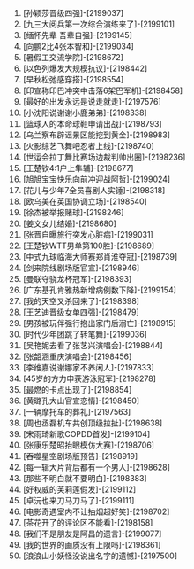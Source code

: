 
1. [孙颖莎晋级四强]-[2199037]
1. [九三大阅兵第一次综合演练来了]-[2199101]
1. [缅怀先辈 吾辈自强]-[2199145]
1. [向鹏2比4张本智和]-[2199034]
1. [暑假工交流学院]-[2198672]
1. [以色列爆发大规模抗议]-[2198442]
1. [早秋松弛感穿搭]-[2198554]
1. [印宣称印巴冲突中击落6架巴军机]-[2198458]
1. [最好的出发永远是说走就走]-[2197576]
1. [小沈阳说谢谢小鹿弟弟]-[2198338]
1. [篮球人的本命球鞋申请出战]-[2198793]
1. [乌兰察布辟谣景区能挖到黄金]-[2198983]
1. [火影综艺飞舞吧忍者上线]-[2198740]
1. [世运会拉丁舞比赛场边裁判帅出圈]-[2198236]
1. [王楚钦4:1户上隼辅]-[2198677]
1. [旭旭宝宝快乐向前冲迎战阿哲]-[2199024]
1. [花儿与少年7全员喜剧人实锤]-[2198318]
1. [欧乌美在英国协调立场]-[2198540]
1. [徐杰被举报赌球]-[2198246]
1. [姜文女儿结婚]-[2198680]
1. [张晋自曝旅行突发心脏病]-[2199031]
1. [王楚钦WTT男单第100胜]-[2198689]
1. [中式九球临海大师赛郑肖淮夺冠]-[2198739]
1. [剑来院线剧场版官宣]-[2198946]
1. [曼联夺骁龙杯冠军]-[2198393]
1. [广东基孔肯雅热新增病例数下降]-[2199154]
1. [我的天空又杀回来了]-[2198398]
1. [王艺迪晋级女单四强]-[2198479]
1. [男孩被玩伴强行抱出家门后溺亡]-[2198915]
1. [时代少年团跳了转笔舞]-[2199036]
1. [吴艳妮去看了张艺兴演唱会]-[2198844]
1. [张韶涵重庆演唱会]-[2198456]
1. [李维嘉说谢娜家不养闲人]-[2197833]
1. [45岁的方力申获游泳冠军]-[2198278]
1. [最燃的卡点出现了]-[2198854]
1. [黄璐孔大山官宣恋情]-[2198450]
1. [一辆摩托车的葬礼]-[2197563]
1. [周也丞磊机车共创顶级拉扯]-[2198638]
1. [宋雨琦新歌COPDD首发]-[2199104]
1. [张康乐楚昭抬眼模仿大赛]-[2198706]
1. [吞噬星空剧场版预告]-[2198919]
1. [每一辑大片背后都有一个男人]-[2198628]
1. [那些不明白就不要明白]-[2198383]
1. [好权威的芙莉莲假发]-[2199112]
1. [卓沅也来刀马刀马了]-[2199111]
1. [电影奇遇室内不让抽烟超好笑]-[2198702]
1. [茶花开了的评论区不能看]-[2198158]
1. [我们不是朋友是阿昌的遗言]-[2199077]
1. [我的世界的画质没有上限吗]-[2198361]
1. [浪浪山小妖怪没说出名字的遗憾]-[2197500]